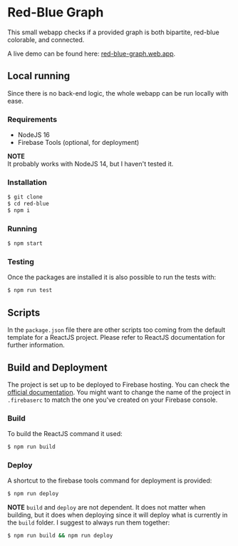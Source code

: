 # Red-Blue Graph

This small webapp checks if a provided graph is both bipartite, red-blue colorable, and connected.

A live demo can be found here: [red-blue-graph.web.app](https://red-blue-graph.web.app/).

## Local running

Since there is no back-end logic, the whole webapp can be run locally with ease.

### Requirements

- NodeJS 16
- Firebase Tools (optional, for deployment)

**NOTE**  
It probably works with NodeJS 14, but I haven't tested it.

### Installation

```bash
$ git clone
$ cd red-blue
$ npm i
```

### Running

```bash
$ npm start
```

### Testing

Once the packages are installed it is also possible to run the tests with:

```bash
$ npm run test
```

## Scripts

In the `package.json` file there are other scripts too coming from the default template for a ReactJS project.
Please refer to ReactJS documentation for further information.

## Build and Deployment

The project is set up to be deployed to Firebase hosting.
You can check the [official documentation](https://firebase.google.com/docs/hosting/quickstart).
You might want to change the name of the project in `.firebaserc` to match the one you've created on your Firebase console.

### Build

To build the ReactJS command it used:

```bash
$ npm run build
```

### Deploy

A shortcut to the firebase tools command for deployment is provided:

```bash
$ npm run deploy
```

**NOTE** `build` and `deploy` are not dependent. It does not matter when building, but it does
when deploying since it will deploy what is currently in the `build` folder.
I suggest to always run them together:

```bash
$ npm run build && npm run deploy
```
